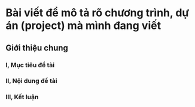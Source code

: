 # Bài viết để mô tả rõ chương trình, dự án (project) mà mình đang viết
## Giới thiệu chung
### I, Mục tiêu đề tài
### II, Nội dung đề tài
### III, Kết luận















